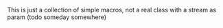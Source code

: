 
This is just a collection of simple macros, 
not a real class with a stream as param 
(todo someday somewhere)
